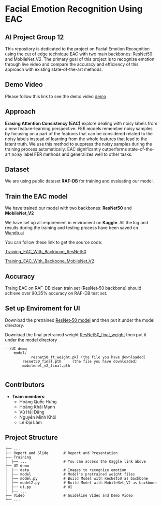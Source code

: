 # Facial Emotion Recognition Using EAC
## AI Project Group 12
This repository is dedicated to the project on Facial Emotion Recognition using the cut of edge technique EAC with two main backbones: ResNet50 and MobileNet_V2. The primary goal of this project is to recognize emotion through live video and compare the accuracy and efficiency of this approach with existing state-of-the-art methods.

## Demo Video
Please follow this link to see the demo video [demo]()

## Approach
**Erasing Attention Consistency (EAC)** explore dealing with noisy labels from a new feature-learning perspective. FER models remember noisy samples by focusing on a part of the features that can be considered related to the noisy labels instead of learning from the whole features that lead to the latent truth. We use this method to suppress the noisy samples during the training process automatically. EAC significantly outperforms state-of-the-art noisy label FER methods and generalizes well to other tasks.


## Dataset

We are using public dataset **RAF-DB** for training and evaluating our model. 

## Train the EAC model

We have trained our model with two backbones: **ResNet50** and **MobileNet_V2**

We have set up all requirement in enviroment on **Kaggle**. All the log and results during the training and testing process have been saved on [Wandb.ai](https://wandb.ai/hung123ka5/Facial%20Emotion%20Recognition?nw=nwuserhung123ka5)

You can follow these link to get the source code:

[Training_EAC_With_Backbone_ResNet50](https://www.kaggle.com/code/hunghoang31/eac-resnet-ipynb)

[Training_EAC_With_Backbone_MobileNet_V2](https://www.kaggle.com/code/hunghoang31/eac-mobilenet-v2-80-ipynb/notebook)

## Accuracy

Traing EAC on RAF-DB clean train set (ResNet-50 backbone) should achieve over 90.35\% accuracy on RAF-DB test set.

## Set up Enviroment for UI

Download the pretrained [ResNet-50 model](https://drive.google.com/file/d/1yQRdhSnlocOsZA4uT_8VO0-ZeLXF4gKd/view?usp=sharing) and then put it under the model directory.

Download the final pretrained weight [ResNet50_final_weight](https://drive.google.com/file/d/1bvcidRXkAxxEYXmcaD8LUQues81cEzIy/view?usp=sharing) then put it under the model directory 
```key
- /UI demo 
	model/
        	resnet50_ft_weight.pkl (the file you have downloaded)
		resnet50_final.pth     (the file you have downloaded) 
		mobilenet_v2_final.pth
        	
```

## Contributors
- **Team members**:
  - Hoàng Quốc Hưng
  - Hoàng Khải Mạnh 
  - Vũ Hải Đăng
  - Nguyễn Minh Khôi
  - Lê Đại Lâm 

## Project Structure
```
├── ...
├── Report and Slide       # Report and Presentation
├── Training
│  ├── ...                 # You can access the Kaggle link above  
├── UI demo
│  ├── data                # Images to recognize emotion
│  ├── model               # Model's pretrained weight files
│  ├── model.py            # Build Model with ResNet50 as backbone
│  ├── model2.py           # Build Model with MobileNet_V2 as backbone
│  ├── ui.py               # UI 
|  ├── ...
├── Video                  # Guideline Video and Demo Video
└── ...

```
